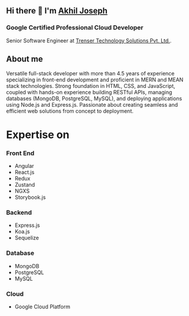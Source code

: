 ## Hi there 👋 I'm [Akhil Joseph](https://akhiljozph.github.io/akhiljozph/)

### Google Certified Professional Cloud Developer 

Senior Software Engineer at [Trenser Technology Solutions Pvt. Ltd.](https://trenser.com).

## About me

Versatile full-stack developer with more than 4.5 years of experience specializing in front-end development and proficient in MERN and MEAN stack technologies. Strong foundation in HTML, CSS, and JavaScript, coupled with hands-on experience building RESTful APIs, managing databases (MongoDB, PostgreSQL, MySQL), and deploying applications using Node.js and Express.js. Passionate about creating seamless and efficient web solutions from concept to deployment.

# Expertise on

### Front End

- Angular
- React.js
- Redux
- Zustand
- NGXS
- Storybook.js

### Backend

- Express.js
- Koa.js
- Sequelize

### Database

- MongoDB
- PostgreSQL
- MySQL

### Cloud

- Google Cloud Platform


